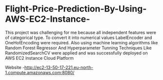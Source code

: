 # Flight-Price-Prediction-By-Using-AWS-EC2-Instance- 
This project was challenging for me because all independent features were of categorical type. To convert it into numerical values LabelEncoder and OneHotEncoding were required. Also using machine learning algorithms like Random Forest Regressor And Hyperparameter Tunning Techniques Like RandomizedSearchCV were applied and was successfully deployed on AWS EC2 Instance Cloud Platform

Website -http://ec2-13-50-17-221.eu-north-1.compute.amazonaws.com:8080/

